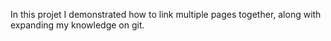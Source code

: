 In this projet I demonstrated how to link multiple pages together, along with expanding my knowledge on git.